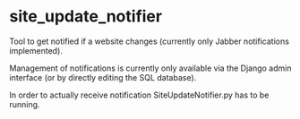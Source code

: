 # site_update_notifier
Tool to get notified if a website changes (currently only Jabber notifications implemented).

Management of notifications is currently only available via the Django admin interface (or by directly editing the SQL database).

In order to actually receive notification SiteUpdateNotifier.py has to be running.
